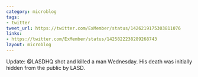```yaml
---
category: microblog
tags:
- twitter
tweet_url: https://twitter.com/ExMember/status/1426219175303811076
links:
- https://twitter.com/ExMember/status/1425822238289268743
layout: microblog
---
```

Update: @LASDHQ shot and killed a man Wednesday. His death was initially hidden from the public by LASD.
